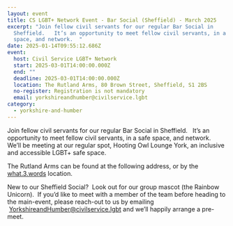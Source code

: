 ```yaml
---
layout: event
title: CS LGBT+ Network Event - Bar Social (Sheffield) - March 2025
excerpt: "Join fellow civil servants for our regular Bar Social in
  Sheffield.   It’s an opportunity to meet fellow civil servants, in a safe
  space, and network.  "
date: 2025-01-14T09:55:12.686Z
event:
  host: Civil Service LGBT+ Network
  start: 2025-03-01T14:00:00.000Z
  end: ""
  deadline: 2025-03-01T14:00:00.000Z
  location: The Rutland Arms, 80 Brown Street, Sheffield, S1 2BS
  no-register: Registration is not mandatory
  email: yorkshireandhumber@civilservice.lgbt
category:
  - yorkshire-and-humber
---
```

Join fellow civil servants for our regular Bar Social in Sheffield.   It’s an opportunity to meet fellow civil servants, in a safe space, and network.  We’ll be meeting at our regular spot, Hooting Owl Lounge York, an inclusive and accessible LGBT+ safe space.

T﻿he Rutland Arms can be found at the following address, or by the [what.3.words](https://what3words.com/retail.ship.bottom) location.

New to our Sheffield Social?  Look out for our group mascot (the Rainbow Unicorn).  If you’d like to meet with a member of the team before heading to the main-event, please reach-out to us by emailing  [YorkshireandHumber@civilservice.lgbt](mailto:YorkshireandHumber@civilservice.lgbt) and we’ll happily arrange a pre-meet.